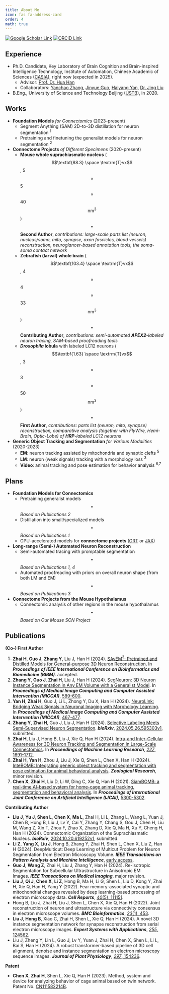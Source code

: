 ```yaml
---
title: About Me
icon: fas fa-address-card
order: 4
math: true
---
```


[![Google Scholar Link](https://img.shields.io/badge/Google_Scholar-Hao_Zhai-lightgray?style=for-the-badge&logo=googlescholar)](https://scholar.google.com/citations?user=1fcT9g8AAAAJ&view_op=list_works&sortby=pubdate)
[![ORCiD Link](https://img.shields.io/badge/ORCiD-0000--0003--4149--3131-lightgray?style=for-the-badge&logo=orcid)](https://orcid.org/0000-0003-4149-3131)

## Experience

- Ph.D. Candidate, Key Laboratory of Brain Cognition and Brain-inspired Intelligence Technology, Institute of Automation, Chinese Academic of Sciences ([CASIA](https://ia.cas.cn/)), right now (expected in 2025).
    - Advisor: [Prof. Dr. Hua Han](https://people.ucas.ac.cn/~hanhua)
    - Collaborators: [Yanchao Zhang](https://github.com/yanchaoz), [Jinyue Guo](https://github.com/fenglingbai), [Haiyang Yan](https://github.com/Qingjia0226), [Dr. Jing Liu](https://github.com/MiRA-lab-dev)
- B.Eng., University of Science and Technology Beijing ([USTB](https://en.ustb.edu.cn/)), in 2020.

## Works

- **Foundation Models** *for Connectomics* (2023-present)
    - Segment Anything (SAM) 2D-to-3D distillation for neuron segmentation <sup>1</sup>
    - Pretraining and finetuning the generalist models for neuron segmentation <sup>2</sup>
- **Connectome Projects** *of Different Specimens* (2020-present)
    - **Mouse whole suprachiasmatic nucleus** ($$\textbf{88.3} \space \textrm{T}vx$$, 5$$\times$$5$$\times$$40 $$\textrm{nm}^3$$)$$\enspace\bullet\enspace$$**Second Author**, *contributions: large-scale parts list (neuron, nucleus/soma, mito, synapse, axon fascicles, blood vessels) reconstruction, neuroglancer-based annotation tools, the soma-soma contact network*
    - **Zebrafish (larval) whole brain** ($$\textbf{103.4} \space \textrm{T}vx$$, 4$$\times$$4$$\times$$33 $$\textrm{nm}^3$$)$$\enspace\bullet\enspace$$**Contributing Author**, *contributions: semi-automated **APEX2**-labeled neuron tracing, SAM-based proofreading tools*
    - ***Drosophila* lobula** with labeled LC12 neurons ($$\textbf{1.63} \space \textrm{T}vx$$, 3$$\times$$3$$\times$$50 $$\textrm{nm}^3$$)$$\enspace\bullet\enspace$$**First Author**, *contributions: parts list (neuron, mito, synapse) reconstruction, comparative analysis (together with FlyWire, Hemi-Brain, Optic-Lobe) of **HRP**-labeled LC12 neurons*
- **Generic Object Tracking and Segmentation** *for Various Modalities* (2020-2023)
    - **EM**: neuron tracking assisted by mitochondria and synaptic clefts <sup>5</sup>
    - **LM**: neuron (weak signals) tracking with a morphology loss <sup>3</sup>
    - **Video**: animal tracking and pose estimation for behavior analysis <sup>6,7</sup>

## Plans

- **Foundation Models for Connectomics**
    - Pretraining generalist models$$\enspace\bullet\enspace$$*Based on Publications 2*
    - Distillation into small/specialized models$$\enspace\bullet\enspace$$*Based on Publications 1*
    - GPU-accelerated models for **connectome projects** ([ORT](https://onnxruntime.ai/) or [JAX](https://jax.readthedocs.io/en/latest/index.html))
- **Long-range (Semi-) Automated Neuron Reconstruction**
    - Semi-automated tracing with promptable segmentation$$\enspace\bullet\enspace$$*Based on Publications 1, 4*
    - Automated proofreading with priors on overall neuron shape (from both LM and EM)$$\enspace\bullet\enspace$$*Based on Publications 3*
- **Connectome Projects from the Mouse Hypothalamus**
    - Connectomic analysis of other regions in the mouse hypothalamus$$\enspace\bullet\enspace$$*Based on Our Mouse SCN Project*

## Publications

**(Co-) First Author**

1. **Zhai H**, **Guo J**, **Zhang Y**, Liu J, Han H (2024). [SAvEM$^3$: Pretrained and Distilled Models for General-purpose 3D Neuron Reconstruction](https://jackiezhai.github.io/posts/SAvEM3/). In ***Proceedings of IEEE International Conference on Bioinformatics and Biomedicine (BIBM)***. accepted.
2. **Zhang Y**, **Guo J**, **Zhai H**, Liu J, Han H (2024). [SegNeuron: 3D Neuron Instance Segmentation in Any EM Volume with a Generalist Model](https://jackiezhai.github.io/posts/SegNeuron/). In ***Proceedings of Medical Image Computing and Computer Assisted Intervention (MICCAI)***, [589-600](https://doi.org/10.1007/978-3-031-72111-3_55).
3. **Yan H**, **Zhai H**, Guo J, Li L, Zhong Y, Du X, Han H (2024). [NeuroLink: Bridging Weak Signals in Neuronal Imaging with Morphology Learning](https://jackiezhai.github.io/posts/NeuroLink/). In ***Proceedings of Medical Image Computing and Computer Assisted Intervention (MICCAI)***, [467-477](https://doi.org/10.1007/978-3-031-72111-3_44).
4. **Zhang Y**, **Zhai H**, Guo J, Liu J, Han H (2024). [Selective Labeling Meets Semi-Supervised Neuron Segmentation](https://jackiezhai.github.io/posts/SL-SSNS/). ***bioRxiv***, [2024.05.26.595303v1](https://www.biorxiv.org/content/10.1101/2024.05.26.595303v1), submitted.
5. **Zhai H**, Liu J, Hong B, Liu J, Xie Q, Han H (2024). [Intra-and Inter-Cellular Awareness for 3D Neuron Tracking and Segmentation in Large-Scale Connectomics](https://jackiezhai.github.io/posts/II-CATS/). In ***Proceedings of Machine Learning Research***, [*227*, 1691–1712](https://proceedings.mlr.press/v227/zhai24a.html).
6. **Zhai H**, **Yan H**, Zhou J, Liu J, Xie Q, Shen L, Chen X, Han H (2024). [InteBOMB: Integrating generic object tracking and segmentation with pose estimation for animal behavioral analysis](https://jackiezhai.github.io/posts/InteBOMB/). ***Zoological Research***, minor revision.
7. **Chen X**, **Zhai H**, Liu D, Li W, Ding C, Xie Q, Han H (2021). [SiamBOMB: a real-time AI-based system for home-cage animal tracking, segmentation and behavioral analysis](https://jackiezhai.github.io/posts/SiamBOMB/). In ***Proceedings of  International Joint Conference on Artificial Intelligence (IJCAI),*** [5300-5302](https://www.ijcai.org/proceedings/2020/776).

**Contributing Author**

* **Liu J**, **Yu J**, **Shen L**, **Chen X**, **Ma L**, Zhai H, Li L, Zhang L, Wang L, Yuan J, Chen B, Hong B, Liu J, Lv Y, Cai Y, Zhang Y, Chang S, Gou J, Chen H, Liu M, Wang Z, Xin T, Zhou F, Zhao X, Zhang D, Xie Q, Ma H, Xu Y, Cheng H, Han H (2024). Connectomic Organization of the Suprachiasmatic Nucleus. ***bioRxiv***, [2024.10.20.619252v1](https://doi.org/10.1101/2024.10.20.619252), submitted.
* **Li Z**, **Yang X**, **Liu J**, Hong B, Zhang Y, Zhai H, Shen L, Chen X, Liu Z, Han H (2024). DeepMulticut: Deep Learning of Multicut Problem for Neuron Segmentation from Electron Microscopy Volume. ***IEEE Transactions on Pattern Analysis and Machine Intelligence***, [early access](https://ieeexplore.ieee.org/document/10547294).
* **Guo J**, **Wang Z**, Zhai H, Liu J, Zhang Y, Han H (2024). Re-isotropic Segmentation for Subcellular Ultrastructure in Anisotropic EM Images. ***IEEE Transactions on Medical Imaging***, major revision.
* **Liu J**, **Qi J**, **Chen X**, **Li Z**, Hong B, Ma H, Li G, Shen L, Liu D, Kong Y, Zhai H, Xie Q, Han H, Yang Y (2022). Fear memory-associated synaptic and mitochondrial changes revealed by deep learning-based processing of electron microscopy data. ***Cell Reports***, [*40*(5), 111151](https://www.sciencedirect.com/science/article/pii/S2211124722009603).
* Hong B, Liu J, Zhai H, Liu J, Shen L, Chen X, Xie Q, Han H (2022). Joint reconstruction of neuron and ultrastructure via connectivity consensus in electron microscope volumes. ***BMC Bioinformatics***, [*23*(1), 453](https://bmcbioinformatics.biomedcentral.com/articles/10.1186/s12859-022-04991-6).
* **Liu J**, **Hong B**, Xiao C, Zhai H, Shen L, Xie Q, Han H (2024). A novel 3D instance segmentation network for synapse reconstruction from serial electron microscopy images. ***Expert Systems with Applications***, [*255*, 124562](https://www.sciencedirect.com/science/article/abs/pii/S0957417424014295).
* Liu J, Zheng Y, Lin L, Guo J, Lv Y, Yuan J, Zhai H, Chen X, Shen L, Li L, Bai S, Han H (2024). A robust transformer-based pipeline of 3D cell alignment, denoise and instance segmentation on electron microscopy sequence images. ***Journal of Plant Physiology***, [*297*, 154236](https://www.sciencedirect.com/science/article/pii/S0176161724000671).

**Patent**

* **Chen X**, **Zhai H**, Shen L, Xie Q, Han H (2023). Method, system and device for analyzing behavior of cage animal based on twin network. Patent No. [CN111582214B](https://patents.google.com/patent/CN111582214B/en).

<!-- 
> Hong B, Liu J, **Zhai H**, Liu J, Shen L, Chen X, Xie Q, Han H\*. Joint reconstruction of neuron and ultrastructure via connectivity consensus in electron microscope volumes [J]. *BMC Bioinformatics*, 2022, 23(1): 1-23. DOI: [10.1186/s12859-022-04991-6](https://doi.org/10.1186/s12859-022-04991-6) <br>
[![Acrobat Paper](https://img.shields.io/badge/Paper-pdf-blue?style=social&logo=adobeacrobatreader)](https://link.springer.com/content/pdf/10.1186/s12859-022-04991-6.pdf)


> Liu J, Qi J, Chen X, Li Z, Hong B, Ma H, Li G, Shen L, Liu D, Kong Y, **Zhai H**, Xie Q\*, Han H\*, Yang Y\*. Fear memory-associated synaptic and mitochondrial changes revealed by deep learning-based processing of electron microscopy data [J]. *Cell Reports*, 2022, 40(5): 111151. DOI: [10.1016/j.celrep.2022.111151](https://doi.org/10.1016/j.celrep.2022.111151). <br>
[![Acrobat Paper](https://img.shields.io/badge/Paper-pdf-blue?style=social&logo=adobeacrobatreader)](https://www.sciencedirect.com/sdfe/reader/pii/S2211124722009603/pdf)

> Chen X, **Zhai H**, Liu D, Li W, Ding C, Xie Q, Han H\*. SiamBOMB: A Real-time AI-based System for Home-cage Animal Tracking, Segmentation and Behavioral Analysis [C]//*Proceedings of the Twenty-Ninth International Joint Conference on Artificial Intelligence Demos*. 2020: 5300-5302. DOI: [10.24963/ijcai.2020/776](https://doi.org/10.24963/ijcai.2020/776). <br>
[![Acrobat Paper](https://img.shields.io/badge/Paper-pdf-blue?style=social&logo=adobeacrobatreader)](https://www.ijcai.org/proceedings/2020/0776.pdf)
[![DiagramsNet Poster](https://img.shields.io/badge/Poster-pdf-blue?style=social&logo=diagramsdotnet)](https://raw.githubusercontent.com/JackieZhai/JackieZhai.github.io-CDN/master/posters/CVPR2021_Chen_SiamBOMB.pdf)
[![GitHub Repo stars](https://img.shields.io/github/stars/JackieZhai/SiamBOMB?style=social)](https://github.com/JackieZhai/SiamBOMB)
[![YouTube Video Views](https://img.shields.io/youtube/views/lLIPdOsnzT8?style=social)](https://youtu.be/lLIPdOsnzT8)
[![Bilibili Video Views](https://img.shields.io/badge/Views-113-blue?style=social&logo=bilibili)](https://www.bilibili.com/video/av92152869)

> Li W, Liu A\*, Nie W\*, Song D, Li Y, Wang W, Xiang S, Zhou H, Bui N-M, Cen Y, Chen Z, Chung-Nguyen H, Diep G, Do T, Doubrovski E, Duong A, Geraedts J, Guo H, Hoang T, Li Y, Liu X, Liu Z, Luu D, Ma Y, Nguyen V, Nie J, Ren T, Tran M, Tran-Nguyen S, Tran M, Vu-Le T, Wang C, Wang S, Wu G, Yang C, Yuan M, **Zhai H**, Zhang A, Zhang F, Zhao S. Monocular Image Based 3D Model Retrieval [C]//*Eurographics Workshop on 3D Object Retrieval*. 2019. DOI: [10.2312/3dor.20191068](https://doi.org/10.2312/3dor.20191068). <br>
[![Acrobat Paper](https://img.shields.io/badge/Paper-pdf-blue?style=social&logo=adobeacrobatreader)](https://diglib.eg.org/bitstream/handle/10.2312/3dor20191068/103-110.pdf) -->

